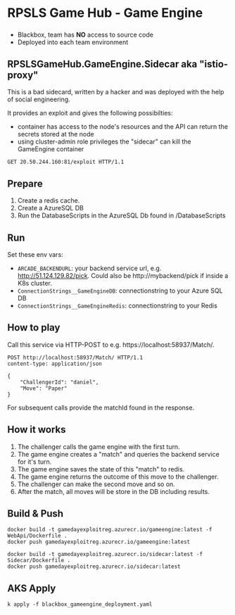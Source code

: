 # RPSLS Game Hub - Game Engine
#####
* Blackbox, team has **NO** access to source code
* Deployed into each team environment

## RPSLSGameHub.GameEngine.Sidecar aka "istio-proxy"
This is a bad sidecard, written by a hacker and was deployed with the help of social engineering.

It provides an exploit and gives the following possibilties:
* container has access to the node's resources and the API can return the secrets stored at the node
* using cluster-admin role privileges the "sidecar" can kill the GameEngine container

```
GET 20.50.244.160:81/exploit HTTP/1.1
```



## Prepare
1. Create a redis cache.
1. Create a AzureSQL DB
1. Run the DatabaseScripts in the AzureSQL Db found in /DatabaseScripts

## Run
Set these env vars:

* ```ARCADE_BACKENDURL```: your backend service url, e.g. http://51.124.129.82/pick. Could also be http://mybackend/pick if inside a K8s cluster.
* ```ConnectionStrings__GameEngineDB```: connectionstring to your Azure SQL DB
* ```ConnectionStrings__GameEngineRedis```: connectionstring to your Redis

## How to play
Call this service via HTTP-POST to e.g. https://localhost:58937/Match/.
```
POST http://localhost:58937/Match/ HTTP/1.1
content-type: application/json

{
    "ChallengerId": "daniel",    
    "Move": "Paper"
}
```

For subsequent calls provide the matchId found in the response.





## How it works
1. The challenger calls the game engine with the first turn. 
1. The game engine creates a "match" and queries the backend service for it's turn.
1. The game engine saves the state of this "match" to redis.
1. The game engine returns the outcome of this move to the challenger.
1. The challenger can make the second move and so on.
1. After the match, all moves will be store in the DB including results.


## Build & Push
```
docker build -t gamedayexploitreg.azurecr.io/gameengine:latest -f WebApi/Dockerfile .
docker push gamedayexploitreg.azurecr.io/gameengine:latest

docker build -t gamedayexploitreg.azurecr.io/sidecar:latest -f Sidecar/Dockerfile .
docker push gamedayexploitreg.azurecr.io/sidecar:latest
```

## AKS Apply
```
k apply -f blackbox_gameengine_deployment.yaml
```
